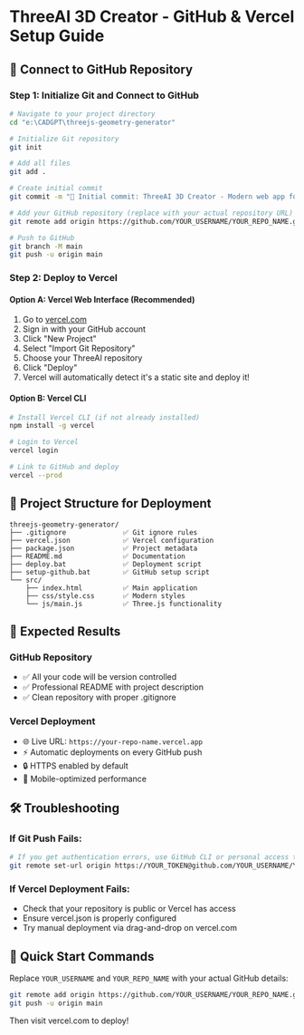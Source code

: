 # ThreeAI 3D Creator - GitHub & Vercel Setup Guide

## 🔗 Connect to GitHub Repository

### Step 1: Initialize Git and Connect to GitHub
```bash
# Navigate to your project directory
cd "e:\CADGPT\threejs-geometry-generator"

# Initialize Git repository
git init

# Add all files
git add .

# Create initial commit
git commit -m "🚀 Initial commit: ThreeAI 3D Creator - Modern web app for creating 3D geometry from natural language"

# Add your GitHub repository (replace with your actual repository URL)
git remote add origin https://github.com/YOUR_USERNAME/YOUR_REPO_NAME.git

# Push to GitHub
git branch -M main
git push -u origin main
```

### Step 2: Deploy to Vercel

#### Option A: Vercel Web Interface (Recommended)
1. Go to [vercel.com](https://vercel.com)
2. Sign in with your GitHub account
3. Click "New Project"
4. Select "Import Git Repository"
5. Choose your ThreeAI repository
6. Click "Deploy"
7. Vercel will automatically detect it's a static site and deploy it!

#### Option B: Vercel CLI
```bash
# Install Vercel CLI (if not already installed)
npm install -g vercel

# Login to Vercel
vercel login

# Link to GitHub and deploy
vercel --prod
```

## 📁 Project Structure for Deployment
```
threejs-geometry-generator/
├── .gitignore              ✅ Git ignore rules
├── vercel.json             ✅ Vercel configuration
├── package.json            ✅ Project metadata
├── README.md               ✅ Documentation
├── deploy.bat              ✅ Deployment script
├── setup-github.bat        ✅ GitHub setup script
└── src/
    ├── index.html          ✅ Main application
    ├── css/style.css       ✅ Modern styles
    └── js/main.js          ✅ Three.js functionality
```

## 🎯 Expected Results

### GitHub Repository
- ✅ All your code will be version controlled
- ✅ Professional README with project description
- ✅ Clean repository with proper .gitignore

### Vercel Deployment
- 🌐 Live URL: `https://your-repo-name.vercel.app`
- ⚡ Automatic deployments on every GitHub push
- 🔒 HTTPS enabled by default
- 📱 Mobile-optimized performance

## 🛠️ Troubleshooting

### If Git Push Fails:
```bash
# If you get authentication errors, use GitHub CLI or personal access token
git remote set-url origin https://YOUR_TOKEN@github.com/YOUR_USERNAME/YOUR_REPO_NAME.git
```

### If Vercel Deployment Fails:
- Check that your repository is public or Vercel has access
- Ensure vercel.json is properly configured
- Try manual deployment via drag-and-drop on vercel.com

## 🚀 Quick Start Commands

Replace `YOUR_USERNAME` and `YOUR_REPO_NAME` with your actual GitHub details:

```bash
git remote add origin https://github.com/YOUR_USERNAME/YOUR_REPO_NAME.git
git push -u origin main
```

Then visit vercel.com to deploy!
